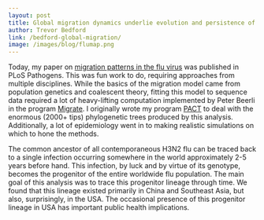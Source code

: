 ```yaml
---
layout: post
title: Global migration dynamics underlie evolution and persistence of human influenza A (H3N2)
author: Trevor Bedford
link: /bedford-global-migration/
image: /images/blog/flumap.png
---
```


Today, my paper on [migration patterns in the flu virus](/bedford-global-migration/) was published in PLoS Pathogens.  This was fun work to do, requiring approaches from multiple disciplines.  While the basics of the migration model came from population genetics and coalescent theory, fitting this model to sequence data required a lot of heavy-lifting computation implemented by Peter Beerli in the program [Migrate](http://popgen.sc.fsu.edu/Migrate-n.html).  I originally wrote my program [PACT](/projects/PACT/) to deal with the enormous (2000+ tips) phylogenetic trees produced by this analysis.  Additionally, a lot of epidemiology went in to making realistic simulations on which to hone the methods.

The common ancestor of all contemporaneous H3N2 flu can be traced back to a single infection occurring somewhere in the world approximately 2-5 years before hand.  This infection, by luck and by virtue of its genotype, becomes the progenitor of the entire worldwide flu population.  The main goal of this analysis was to trace this progenitor lineage through time.  We found that this lineage existed primarily in China and Southeast Asia, but also, surprisingly, in the USA.  The occasional presence of this progenitor lineage in USA has important public health implications.
